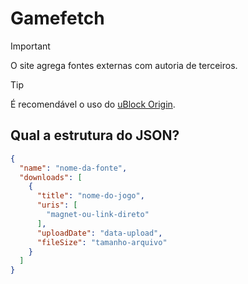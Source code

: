 # Gamefetch

> [!IMPORTANT]
> O site agrega fontes externas com autoria de terceiros.

> [!TIP]
> É recomendável o uso do [uBlock Origin](https://ublockorigin.com/).

## Qual a estrutura do JSON?

```json
{
  "name": "nome-da-fonte",
  "downloads": [
    {
      "title": "nome-do-jogo",
      "uris": [
        "magnet-ou-link-direto"
      ],
      "uploadDate": "data-upload",
      "fileSize": "tamanho-arquivo"
    }
  ]
}
